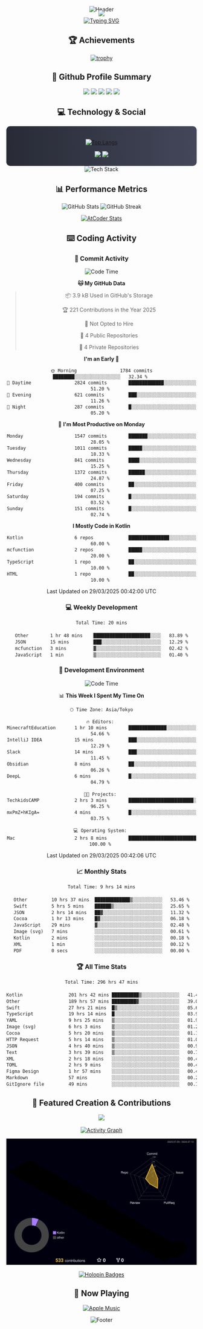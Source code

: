 <div align="center">
  
![Header](https://capsule-render.vercel.app/api?type=waving&color=gradient&customColorList=12&height=300&section=header&text=Welcome%20to%20Batapii's%20Universe&fontSize=50&animation=fadeIn&fontAlignY=40&desc=Android%20Developer%20|%20Kotlin%20LOVE%20)

<div style="margin-top: -20px;">
  <img src="https://readme-typing-svg.herokuapp.com/?lines=Crafting+Android+Experiences;Building+Tomorrow's+Apps+Today;Always+Learning,+Always+Growing&font=Fira%20Code&center=true&width=440&height=45&color=f75c7e&vCenter=true&size=22&pause=1000">
</div>

<a href="https://git.io/typing-svg">
  <img src="https://readme-typing-svg.demolab.com?font=Fira+Code&weight=600&size=28&duration=4000&pause=1000&center=true&vCenter=true&width=800&lines=Hey+there!+I'm+Batapii+%F0%9F%91%8B;Android+Developer+from+Japan+%F0%9F%87%AF%F0%9F%87%B5" alt="Typing SVG" />
</a>

## 🏆 Achievements

[![trophy](https://github-profile-trophy.vercel.app/?username=batapii&theme=onestar&no-frame=true&no-bg=true&column=8&rank=SECRET,SSS,SS,S,AAA,AA,A,B,C,?&margin-w=10&margin-h=10)](https://github.com/ryo-ma/github-profile-trophy)

## 🎯 Github Profile Summary

<div align="center">
  <img src="http://github-profile-summary-cards.vercel.app/api/cards/profile-details?username=batapii&theme=radical" />
  <img src="http://github-profile-summary-cards.vercel.app/api/cards/repos-per-language?username=batapii&theme=radical" />
  <img src="http://github-profile-summary-cards.vercel.app/api/cards/most-commit-language?username=batapii&theme=radical" />
  <img src="http://github-profile-summary-cards.vercel.app/api/cards/stats?username=batapii&theme=radical" />
  <img src="http://github-profile-summary-cards.vercel.app/api/cards/productive-time?username=batapii&theme=radical" />
</div>

## 💻 Technology & Social

<div align="center" style="background: linear-gradient(to right, #282A36, #44475A); padding: 20px; border-radius: 10px;">

[![Top Langs](https://github-readme-stats.vercel.app/api/top-langs/?username=batapii
)](https://github.com/anuraghazra/github-readme-stats)

<div style="margin-top: 15px">
<a href="https://github.com/batapii"><img src="https://img.shields.io/github/followers/batapii?style=for-the-badge&logo=github&label=Follow&color=ff6e96&labelColor=282A36"/></a>
<a href="https://twitter.com/batapii3939"><img src="https://img.shields.io/twitter/follow/batapii?style=for-the-badge&logo=twitter&color=1DA1F2&labelColor=282A36&label= Twitter"/></a>
</div>

</div>

<div align="center">
<img src="https://github-readme-tech-stack.vercel.app/api/cards?title=Tech+Stack&align=center&titleAlign=center&fontSize=20&lineHeight=10&lineCount=4&theme=github_dark&width=800&bg=%230D1117&badge=%23161B22&border=%2321262D&titleColor=%2358A6FF&line1=kotlin%2Ckotlin%2C0095D5%3Bandroid%2Candroid%2C00ff00%3Bjetpackcompose%2Cjetpack%2C4285F4%3B&line2=swift%2Cswift%2CFA7343%3Bfirebase%2Cfirebase%2CFFCA28%3Bgithub%2Cgithub%2C181717%3B&line3=typescript%2Ctypescript%2C3178C6%3Bgraphql%2Cgraphql%2CE10098%3Bsupabase%2Csupabase%2C3FCF8E%3B&line4=gradle%2Cgradle%2C02303A%3Bgitkraken%2Cgitkraken%2C179287%3Bpostman%2Cpostman%2CFF6C37%3B" alt="Tech Stack" />
</div>



## 📊 Performance Metrics

<div align="center">

![GitHub Stats](https://github-readme-stats.vercel.app/api?username=batapii&show_icons=true&theme=radical&hide_border=true&bg_color=0D1117)
![GitHub Streak](https://github-readme-streak-stats.herokuapp.com/?user=batapii&theme=radical&hide_border=true&background=0D1117)

[![AtCoder Stats](https://atcoder-readme-stats.vercel.app/stats/batapii3939?theme=dark&show_history=5&width=495)](https://github.com/iwbc-mzk/atcoder-readme-stats)

</div>

## ⌨️ Coding Activity

### 🌟 Commit Activity
<!--START_SECTION:commit-stats-->
![Code Time](http://img.shields.io/badge/Code%20Time-486%20hrs%2045%20mins-blue)

**🐱 My GitHub Data** 

> 📦 3.9 kB Used in GitHub's Storage 
 > 
> 🏆 221 Contributions in the Year 2025
 > 
> 🚫 Not Opted to Hire
 > 
> 📜 4 Public Repositories 
 > 
> 🔑 4 Private Repositories 
 > 
**I'm an Early 🐤** 

```text
🌞 Morning                1784 commits        ████████░░░░░░░░░░░░░░░░░   32.34 % 
🌆 Daytime                2824 commits        █████████████░░░░░░░░░░░░   51.20 % 
🌃 Evening                621 commits         ███░░░░░░░░░░░░░░░░░░░░░░   11.26 % 
🌙 Night                  287 commits         █░░░░░░░░░░░░░░░░░░░░░░░░   05.20 % 
```
📅 **I'm Most Productive on Monday** 

```text
Monday                   1547 commits        ███████░░░░░░░░░░░░░░░░░░   28.05 % 
Tuesday                  1011 commits        █████░░░░░░░░░░░░░░░░░░░░   18.33 % 
Wednesday                841 commits         ████░░░░░░░░░░░░░░░░░░░░░   15.25 % 
Thursday                 1372 commits        ██████░░░░░░░░░░░░░░░░░░░   24.87 % 
Friday                   400 commits         ██░░░░░░░░░░░░░░░░░░░░░░░   07.25 % 
Saturday                 194 commits         █░░░░░░░░░░░░░░░░░░░░░░░░   03.52 % 
Sunday                   151 commits         █░░░░░░░░░░░░░░░░░░░░░░░░   02.74 % 
```


**I Mostly Code in Kotlin** 

```text
Kotlin                   6 repos             ███████████████░░░░░░░░░░   60.00 % 
mcfunction               2 repos             █████░░░░░░░░░░░░░░░░░░░░   20.00 % 
TypeScript               1 repo              ██░░░░░░░░░░░░░░░░░░░░░░░   10.00 % 
HTML                     1 repo              ██░░░░░░░░░░░░░░░░░░░░░░░   10.00 % 
```




 Last Updated on 29/03/2025 00:42:00 UTC
<!--END_SECTION:commit-stats-->

### 💻 Weekly Development
<!--START_SECTION:wakatime-->

```txt
Total Time: 20 mins

Other        1 hr 48 mins    █████████████████████░░░░   83.89 %
JSON         15 mins         ███░░░░░░░░░░░░░░░░░░░░░░   12.29 %
mcfunction   3 mins          ▓░░░░░░░░░░░░░░░░░░░░░░░░   02.42 %
JavaScript   1 min           ▒░░░░░░░░░░░░░░░░░░░░░░░░   01.40 %
```

<!--END_SECTION:wakatime-->

### 🔨 Development Environment
<!--START_SECTION:dev-stats-->
![Code Time](http://img.shields.io/badge/Code%20Time-486%20hrs%2045%20mins-blue)

📊 **This Week I Spent My Time On** 

```text
🕑︎ Time Zone: Asia/Tokyo

🔥 Editors: 
MinecraftEducation       1 hr 10 mins        ██████████████░░░░░░░░░░░   54.66 % 
IntelliJ IDEA            15 mins             ███░░░░░░░░░░░░░░░░░░░░░░   12.29 % 
Slack                    14 mins             ███░░░░░░░░░░░░░░░░░░░░░░   11.45 % 
Obsidian                 8 mins              ██░░░░░░░░░░░░░░░░░░░░░░░   06.26 % 
DeepL                    6 mins              █░░░░░░░░░░░░░░░░░░░░░░░░   04.79 % 

🐱‍💻 Projects: 
TechkidsCAMP             2 hrs 3 mins        ████████████████████████░   96.25 % 
mxPmZ+hKIgA=             4 mins              █░░░░░░░░░░░░░░░░░░░░░░░░   03.75 % 

💻 Operating System: 
Mac                      2 hrs 8 mins        █████████████████████████   100.00 % 
```


 Last Updated on 29/03/2025 00:42:06 UTC
<!--END_SECTION:dev-stats-->

### 📈 Monthly Stats
<!--START_SECTION:wakamonth-->

```txt
Total Time: 9 hrs 14 mins

Other         10 hrs 37 mins  █████████████▒░░░░░░░░░░░   53.46 %
Swift         5 hrs 5 mins    ██████▒░░░░░░░░░░░░░░░░░░   25.65 %
JSON          2 hrs 14 mins   ██▓░░░░░░░░░░░░░░░░░░░░░░   11.32 %
Cocoa         1 hr 13 mins    █▓░░░░░░░░░░░░░░░░░░░░░░░   06.18 %
JavaScript    29 mins         ▓░░░░░░░░░░░░░░░░░░░░░░░░   02.48 %
Image (svg)   7 mins          ░░░░░░░░░░░░░░░░░░░░░░░░░   00.61 %
Kotlin        2 mins          ░░░░░░░░░░░░░░░░░░░░░░░░░   00.18 %
XML           1 min           ░░░░░░░░░░░░░░░░░░░░░░░░░   00.12 %
PDF           0 secs          ░░░░░░░░░░░░░░░░░░░░░░░░░   00.00 %
```

<!--END_SECTION:wakamonth-->

### 🏆 All Time Stats
<!--START_SECTION:wakaalltime-->

```txt
Total Time: 296 hrs 47 mins

Kotlin                 201 hrs 42 mins ██████████▒░░░░░░░░░░░░░░   41.44 %
Other                  189 hrs 57 mins █████████▓░░░░░░░░░░░░░░░   39.03 %
Swift                  27 hrs 21 mins  █▒░░░░░░░░░░░░░░░░░░░░░░░   05.62 %
TypeScript             19 hrs 14 mins  █░░░░░░░░░░░░░░░░░░░░░░░░   03.95 %
YAML                   9 hrs 25 mins   ▒░░░░░░░░░░░░░░░░░░░░░░░░   01.94 %
Image (svg)            6 hrs 3 mins    ▒░░░░░░░░░░░░░░░░░░░░░░░░   01.24 %
Cocoa                  5 hrs 20 mins   ▒░░░░░░░░░░░░░░░░░░░░░░░░   01.10 %
HTTP Request           5 hrs 14 mins   ▒░░░░░░░░░░░░░░░░░░░░░░░░   01.08 %
JSON                   4 hrs 40 mins   ▒░░░░░░░░░░░░░░░░░░░░░░░░   00.96 %
Text                   3 hrs 39 mins   ▒░░░░░░░░░░░░░░░░░░░░░░░░   00.75 %
XML                    2 hrs 18 mins   ░░░░░░░░░░░░░░░░░░░░░░░░░   00.47 %
TOML                   2 hrs 9 mins    ░░░░░░░░░░░░░░░░░░░░░░░░░   00.44 %
Figma Design           1 hr 57 mins    ░░░░░░░░░░░░░░░░░░░░░░░░░   00.40 %
Markdown               57 mins         ░░░░░░░░░░░░░░░░░░░░░░░░░   00.20 %
GitIgnore file         49 mins         ░░░░░░░░░░░░░░░░░░░░░░░░░   00.17 %
```

<!--END_SECTION:wakaalltime-->


## 🌟 Featured Creation & Contributions

<div align="center">
  <a href="https://github.com/batapii/ToDoSNS">
    <img src="https://github-readme-stats.vercel.app/api/pin/?username=batapii&repo=ToDoSNS&theme=radical&hide_border=true&bg_color=0D1117" />
  </a>

[![Activity Graph](https://github-readme-activity-graph.vercel.app/graph?username=batapii&custom_title=Contribution%20Graph&hide_border=true&theme=radical&bg_color=0D1117)](https://github.com/ashutosh00710/github-readme-activity-graph)

![3D Contrib](./profile-3d-contrib/profile-night-rainbow.svg)

[![Holopin Badges](https://holopin.me/batapii)](https://holopin.io/@batapii)

</div>

## 🎵 Now Playing

<div align="center">
  
[![Apple Music](https://music-profile.rayriffy.com/theme/dark.svg?uid=001005.6598667d2ffd4a10a4f429edd0ba24c4.1156)](https://github.com/rayriffy/apple-music-github-profile)

</div>

![Footer](https://capsule-render.vercel.app/api?type=waving&color=gradient&customColorList=12&height=100&section=footer)

</div>
